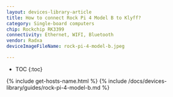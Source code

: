 ```yaml
---
layout: devices-library-article
title: How to connect Rock Pi 4 Model B to Klyff?
category: Single-board computers
chip: Rockchip RK3399
connectivity: Ethernet, WIFI, Bluetooth
vendor: Radxa
deviceImageFileName: rock-pi-4-model-b.jpeg

---
```



* TOC
{:toc}

{% include get-hosts-name.html %}
{% include /docs/devices-library/guides/rock-pi-4-model-b.md %}